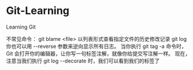# Git-Learning
Learning Git

不常见命令：
git blame \<file\>	以列表形式查看指定文件的历史修改记录
git log 你也可以用 --reverse 参数来逆向显示所有日志。
当你执行 git tag -a 命令时，Git 会打开你的编辑器，让你写一句标签注解，就像你给提交写注解一样。
现在，注意当我们执行 git log --decorate 时，我们可以看到我们的标签了
